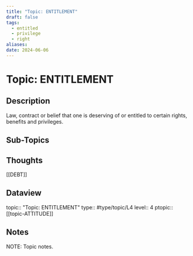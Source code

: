 ```yaml
---
title: "Topic: ENTITLEMENT"
draft: false
tags:
  - entitled
  - privilege
  - right
aliases: 
date: 2024-06-06
---
```

# Topic: ENTITLEMENT
## Description
Law, contract or belief that one is deserving of or entitled to certain rights, benefits and privileges.

## Sub-Topics


## Thoughts
[[DEBT]]

## Dataview
topic:: "Topic: ENTITLEMENT"
type:: #type/topic/L4
level:: 4
ptopic:: [[topic-ATTITUDE]]

## Notes
NOTE: Topic notes.